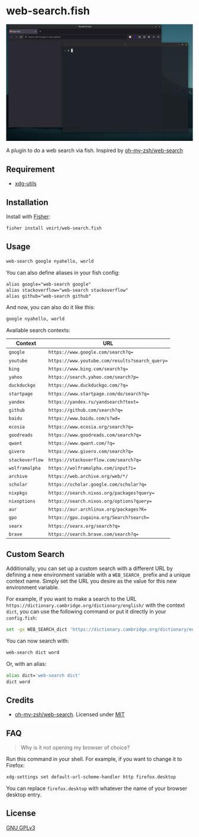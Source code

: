 # web-search.fish

![Demo](./demo.gif)

A plugin to do a web search via fish.
Inspired by [oh-my-zsh/web-search](https://github.com/ohmyzsh/ohmyzsh/tree/master/plugins/web-search)

## Requirement

- [xdg-utils](https://www.freedesktop.org/wiki/Software/xdg-utils/)

## Installation

Install with [Fisher](https://github.com/jorgebucaran/fisher):

```sh
fisher install veirt/web-search.fish
```

## Usage

```sh
web-search google nyahello, world
```

You can also define aliases in your fish config:

```fish
alias google="web-search google"
alias stackoverflow="web-search stackoverflow"
alias github="web-search github"
```

And now, you can also do it like this:

```sh
google nyahello, world
```

Available search contexts:

| Context         | URL                                             |
| --------------- | ----------------------------------------------- |
| `google`        | `https://www.google.com/search?q=`              |
| `youtube`       | `https://www.youtube.com/results?search_query=` |
| `bing`          | `https://www.bing.com/search?q=`                |
| `yahoo`         | `https://search.yahoo.com/search?p=`            |
| `duckduckgo`    | `https://www.duckduckgo.com/?q=`                |
| `startpage`     | `https://www.startpage.com/do/search?q=`        |
| `yandex`        | `https://yandex.ru/yandsearch?text=`            |
| `github`        | `https://github.com/search?q=`                  |
| `baidu`         | `https://www.baidu.com/s?wd=`                   |
| `ecosia`        | `https://www.ecosia.org/search?q=`              |
| `goodreads`     | `https://www.goodreads.com/search?q=`           |
| `qwant`         | `https://www.qwant.com/?q=`                     |
| `givero`        | `https://www.givero.com/search?q=`              |
| `stackoverflow` | `https://stackoverflow.com/search?q=`           |
| `wolframalpha`  | `https://wolframalpha.com/input?i=`             |
| `archive`       | `https://web.archive.org/web/*/`                |
| `scholar`       | `https://scholar.google.com/scholar?q=`         |
| `nixpkgs`       | `https://search.nixos.org/packages?query=`      |
| `nixoptions`    | `https://search.nixos.org/options?query=`       |
| `aur`           | `https://aur.archlinux.org/packages?K=`         |
| `gpo`           | `https://gpo.zugaina.org/Search?search=`        |
| `searx`         | `https://searx.org/search?q=`                   |
| `brave`         | `https://search.brave.com/search?q=`            |

## Custom Search

Additionally, you can set up a custom search with a different URL by defining
a new environment variable with a `WEB_SEARCH_` prefix and a unique context name.
Simply set the URL you desire as the value for this new environment variable.

For example, if you want to make a search to the URL
`https://dictionary.cambridge.org/dictionary/english/` with the context `dict`, you
can use the following command or put it directly in your `config.fish`:

```sh
set -gx WEB_SEARCH_dict 'https://dictionary.cambridge.org/dictionary/english/'
```

You can now search with:
```sh
web-search dict word

```

Or, with an alias:
```sh
alias dict='web-search dict'
dict word
```


## Credits

- [oh-my-zsh/web-search](https://github.com/ohmyzsh/ohmyzsh/tree/master/plugins/web-search). Licensed under [MIT](https://choosealicense.com/licenses/mit/)

## FAQ

> Why is it not opening my browser of choice?

Run this command in your shell. For example, if you want to change it to Firefox:

```sh
xdg-settings set default-url-scheme-handler http firefox.desktop
```

You can replace `firefox.desktop` with whatever the name of your browser desktop entry.

## License

[ GNU GPLv3 ](https://choosealicense.com/licenses/gpl-3.0/)
